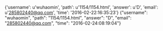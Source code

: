{'username': u'wuhaomin', 'path': u'1154/1154.html', 'answer': u'D', 'email': u'285802440@qq.com', 'time': '2016-02-22:16:35:23'}
{"username": "wuhaomin", "path": "1154/1154.html", "answer": "D", "email": "285802440@qq.com", "time": "2016-02-24:08:19:04"}